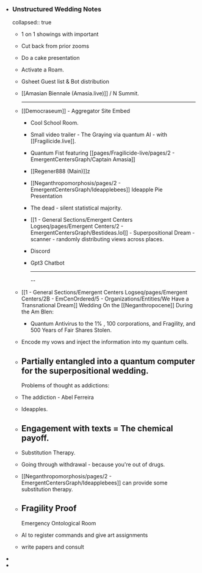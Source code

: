 - ### Unstructured Wedding Notes
  collapsed:: true
	- 1 on 1 showings with important
	- Cut back from prior zooms
	- Do a cake presentation
	- Activate a Roam.
	- Gsheet Guest list & Bot distribution
	- [[Amasian Biennale (Amasia.live)]] / N Summit.
	  
	  ---
	- [[Democraseum]] - Aggregator Site Embed
		- Cool School Room.
		- Small video trailer - The Graying via quantum AI - with [[Fragilicide.live]].
		- Quantum Fist featuring [[pages/Fragilicide-live/pages/2 - EmergentCentersGraph/Captain Amasia]]
		- [[Regener888 (Main)]]z
		- [[Neganthropomorphosis/pages/2 - EmergentCentersGraph/Ideapplebees]] Ideapple Pie Presentation
		- The dead - silent statistical majority.
		- [[1 - General Sections/Emergent Centers Logseq/pages/Emergent Centers/2 - EmergentCentersGraph/Bestideas.lol]] - Superpositional Dream - scanner - randomly distributing views across places.
		- Discord
		- Gpt3 Chatbot
		  
		  
		  ----
		  
		  --
	- [[1 - General Sections/Emergent Centers Logseq/pages/Emergent Centers/2B - EmCenOrdered/5 - Organizations/Entities/We Have a Transnational Dream]] Wedding On the [[Neganthropocene]] During the Am BIen:
		- Quantum Antivirus to the 1% , 100 corporations, and Fragility, and 500 Years of Fair Shares Stolen.
	- Encode my vows and inject the information into my quantum cells.
	- Partially entangled into a quantum computer for the superpositional wedding.
	  ----
	  
	  Problems of thought as addictions:
	- The addiction - Abel Ferreira
	- Ideapples.
	- Engagement with texts = The chemical payoff. 
	  ---
	- Substitution Therapy.
	- Going through withdrawal - because you're out of drugs.
	- [[Neganthropomorphosis/pages/2 - EmergentCentersGraph/Ideapplebees]] can provide some substitution therapy.
	- Fragility Proof
	  ---
	  Emergency Ontological Room
	- AI to register commands and give art assignments
	- write papers and consult
-
-